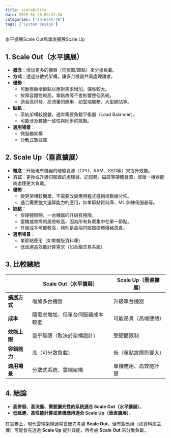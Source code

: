 ```yaml
---
title: scalability
date: 2025-02-26 09:31:54
categories: ["zh-Hant-TW"]
tags: ['System Design']
---
```


水平擴展Scale Out與垂直擴展Scale Up

## 1. Scale Out（水平擴展）
- **概念**：增加更多的機器（伺服器/節點）來分擔負載。
- **方式**：透過分散式架構，讓多台機器共同處理請求。
- **優勢**：
  - 可動態新增節點以應對需求增加，彈性較大。
  - 故障容錯性較高，單點故障不會影響整個系統。
  - 適合高併發、高流量的應用，如雲端服務、大型網站等。
- **缺點**：
  - 系統架構較複雜，通常需要負載平衡器（Load Balancer）。
  - 可能涉及數據一致性與同步的挑戰。
- **適用場景**：
  - 微服務架構
  - 分散式數據庫

## 2. Scale Up（垂直擴展）
- **概念**：升級現有機器的硬體資源（CPU、RAM、SSD等）來提升效能。
- **方式**：更換或升級伺服器的處理器、記憶體、磁碟等硬體資源，使單一機器能夠處理更大負載。
- **優勢**：
  - 變更架構較簡單，不需要改變應用程式邏輯或數據分佈。
  - 適合需要強大運算能力的應用，如單節點資料庫、ML 訓練伺服器等。
- **缺點**：
  - 受硬體限制，一台機器的升級有極限。
  - 當機或故障的風險較高，因為所有負載集中在單一節點。
  - 升級成本可能較高，特別是高端伺服器硬體價格昂貴。
- **適用場景**：
  - 單節點應用（如單機版資料庫）
  - 低延遲高效能計算需求（如金融交易系統）

## 3. 比較總結

|  | **Scale Out（水平擴展）** | **Scale Up（垂直擴展）** |
|---|---|---|
| **擴展方式** | 增加多台機器 | 升級單台機器 |
| **成本** | 隨需求增加，但單台伺服器成本較低 | 可能昂貴（高端硬體） |
| **效能上限** | 幾乎無限（取決於架構設計） | 受硬體限制 |
| **容錯能力** | 高（可分散負載） | 低（單點故障影響大） |
| **適用場景** | 分散式系統、雲端架構 | 單機應用、高效能計算 |

## 4. 結論
- **高併發、高流量、需要擴充性的系統適合 Scale Out（水平擴展）**。
- **低延遲、高性能計算或單機應用適合 Scale Up（垂直擴展）**。

在實務上，現代雲端架構通常會優先考慮 **Scale Out**，但有些應用（如資料庫主機）可能會先透過 **Scale Up** 提升效能，再考慮 **Scale Out** 來分散負載。

